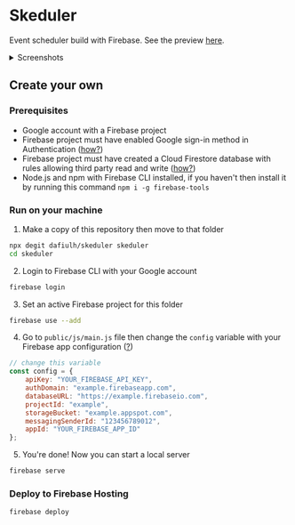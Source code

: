 # Skeduler
Event scheduler build with Firebase. See the preview [here](https://dap-skeduler.web.app/).

<details>
  <summary>Screenshots</summary>
  
  ![Dashboard Screenshot](https://i.imgur.com/HIfOrpm.png)
  ![Events Screenshot](https://i.imgur.com/9JohmaO.png)
  ![Goals Screenshot](https://i.imgur.com/Oj6dHCr.png)
</details>

## Create your own

### Prerequisites
- Google account with a Firebase project
- Firebase project must have enabled Google sign-in method in Authentication ([how?](https://i.imgur.com/7PhXLbz.png))
- Firebase project must have created a Cloud Firestore database with rules allowing third party read and write ([how?](https://i.imgur.com/0hWAhMn.png))
- Node.js and npm with Firebase CLI installed, if you haven't then install it by running this command `npm i -g firebase-tools`

### Run on your machine
1. Make a copy of this repository then move to that folder
```sh
npx degit dafiulh/skeduler skeduler
cd skeduler
```
2. Login to Firebase CLI with your Google account
```sh
firebase login
```
3. Set an active Firebase project for this folder
```sh
firebase use --add
```
4. Go to `public/js/main.js` file then change the `config` variable with your Firebase app configuration ([?](https://support.google.com/firebase/answer/7015592#web))
```javascript
// change this variable
const config = {
    apiKey: "YOUR_FIREBASE_API_KEY",
    authDomain: "example.firebaseapp.com",
    databaseURL: "https://example.firebaseio.com",
    projectId: "example",
    storageBucket: "example.appspot.com",
    messagingSenderId: "123456789012",
    appId: "YOUR_FIREBASE_APP_ID"
};
```
5. You're done! Now you can start a local server
```sh
firebase serve
```

### Deploy to Firebase Hosting
```sh
firebase deploy
```

